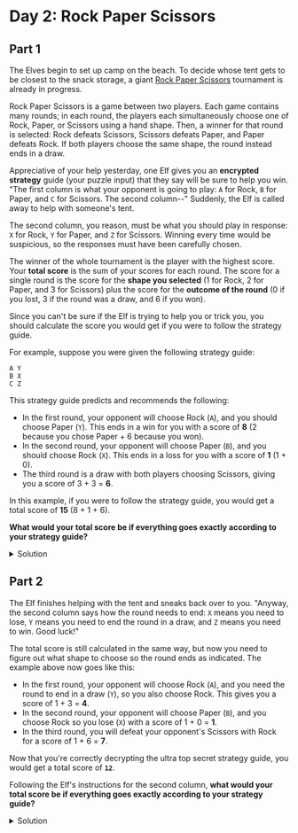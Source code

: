 # Day 2: Rock Paper Scissors

## Part 1

The Elves begin to set up camp on the beach. To decide whose tent gets to be closest to the snack storage, a giant
[Rock Paper Scissors](https://en.wikipedia.org/wiki/Rock_paper_scissors) tournament is already in progress.

Rock Paper Scissors is a game between two players. Each game contains many rounds; in each round, the players each
simultaneously choose one of Rock, Paper, or Scissors using a hand shape. Then, a winner for that round is selected: 
Rock defeats Scissors, Scissors defeats Paper, and Paper defeats Rock. If both players choose the same shape, the round 
instead ends in a draw.

Appreciative of your help yesterday, one Elf gives you an **encrypted strategy** guide (your puzzle input) that they 
say will be sure to help you win. "The first column is what your opponent is going to play: `A` for Rock, `B` for Paper,
and `C` for Scissors. The second column--" Suddenly, the Elf is called away to help with someone's tent.

The second column, you reason, must be what you should play in response: `X` for Rock, `Y` for Paper, and `Z` for
Scissors. Winning every time would be suspicious, so the responses must have been carefully chosen.

The winner of the whole tournament is the player with the highest score. Your **total score** is the sum of your scores
for each round. The score for a single round is the score for the **shape you selected** (1 for Rock, 2 for Paper, and
3 for Scissors) plus the score for the **outcome of the round** (0 if you lost, 3 if the round was a draw, and 6 if 
you won).

Since you can't be sure if the Elf is trying to help you or trick you, you should calculate the score you would get if
you were to follow the strategy guide.

For example, suppose you were given the following strategy guide:

```
A Y
B X
C Z
```

This strategy guide predicts and recommends the following:
- In the first round, your opponent will choose Rock (`A`), and you should choose Paper (`Y`). This ends in a win for 
you with a score of **8** (2 because you chose Paper + 6 because you won).
- In the second round, your opponent will choose Paper (`B`), and you should choose Rock (`X`). This ends in a loss for
you with a score of **1** (1 + 0).
- The third round is a draw with both players choosing Scissors, giving you a score of 3 + 3 = **6**.

In this example, if you were to follow the strategy guide, you would get a total score of **15** (8 + 1 + 6).

**What would your total score be if everything goes exactly according to your strategy guide?**

<details>
    <summary>Solution</summary>
    
First of all, it is necessary to model mathematically the game:

```python
def rock_paper_scissors(own_choice: str, opponent_choice: str) -> str:
    if own_choice == opponent_choice:
        return 'draw'
    res = (ord(own_choice) - ord(opponent_choice)) % 3
    if res == 1:
        return 'win'
    return 'defeat'
```

'Rock Paper Scissors' is a very simple game which can be modelled by checking how far is the opponent's choice from
yours. If the opponent chooses the option before yours, you win. However, if the opponent chooses the option which is
two places before yours, it means that his/her choice is the one after yours, thus, you lose.

Once that is defined, all that remains is to calculate the punctuation from each game and sum up all of them.

```python
def strategy_guide(input_lines: list) -> int:
    games = [e.split() for e in input_lines]

    map_own_choice = {'X': 'A', 'Y': 'B', 'Z': 'C'}
    map_choice = {'X': 1, 'Y': 2, 'Z': 3}
    map_result = {'win': 6, 'draw': 3, 'defeat': 0}

    total_points = 0
    for opponent_choice, own_choice in games:
        res = rock_paper_scissors(map_own_choice[own_choice], opponent_choice)
        points = map_choice[own_choice] + map_result[res]
        total_points += points

    return total_points
```

The answer is: `13675`.
</details>

## Part 2

The Elf finishes helping with the tent and sneaks back over to you. "Anyway, the second column says how the round needs
to end: `X` means you need to lose, `Y` means you need to end the round in a draw, and `Z` means you need to win. Good
luck!"

The total score is still calculated in the same way, but now you need to figure out what shape to choose so the round
ends as indicated. The example above now goes like this:
- In the first round, your opponent will choose Rock (`A`), and you need the round to end in a draw (`Y`), so you also
choose Rock. This gives you a score of 1 + 3 = **4**.
- In the second round, your opponent will choose Paper (`B`), and you choose Rock so you lose (`X`) with a score of
1 + 0 = **1**.
- In the third round, you will defeat your opponent's Scissors with Rock for a score of 1 + 6 = **7**.

Now that you're correctly decrypting the ultra top secret strategy guide, you would get a total score of **`12`**.

Following the Elf's instructions for the second column, **what would your total score be if everything goes exactly
according to your strategy guide?**

<details>
    <summary>Solution</summary>

Firstly, I defined an inverse function to the game using a kind cycled buffer of the possible choices.
```python
def rock_paper_scissors_inverse(expectation: str, opponent_choice: str) -> str:
    options = {'defeat': -1, 'draw': 0, 'win': 1}
    opponent_choice_normalized = ord(opponent_choice) - ord('A')
    own_choice_normalized = (opponent_choice_normalized + options[expectation]) % 3
    return chr(own_choice_normalized + ord('X'))
```

With that functions, it only remains to make minor changes to my strategy guide function.
```python
def strategy_guide(input_lines: list) -> int:
    games = [e.split() for e in input_lines]

    map_own_choice = {'X': 'defeat', 'Y': 'draw', 'Z': 'win'}
    map_choice = {'X': 1, 'Y': 2, 'Z': 3}
    map_result = {'win': 6, 'draw': 3, 'defeat': 0}

    total_points = 0
    for opponent_choice, own_choice in games:
        own_choice_mapped = map_own_choice[own_choice]
        res = rock_paper_scissors_inverse(own_choice_mapped, opponent_choice)
        points = map_choice[res] + map_result[own_choice_mapped]
        total_points += points

    return total_points
```

The answer is: `14184`.
</details>